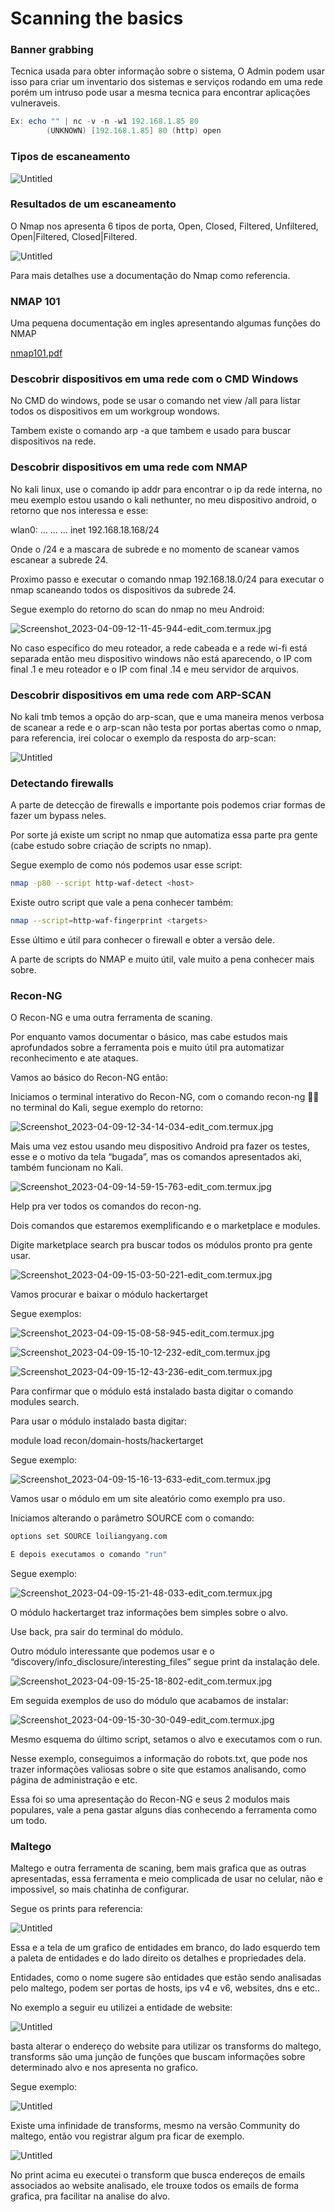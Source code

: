 # Scanning the basics

### Banner grabbing

Tecnica usada para obter informação sobre o sistema, O Admin podem usar isso para criar um inventario dos sistemas e serviços rodando em uma rede porém um intruso pode usar a mesma tecnica para encontrar aplicações vulneraveis.

```powershell
Ex: echo "" | nc -v -n -w1 192.168.1.85 80
		(UNKNOWN) [192.168.1.85] 80 (http) open
```

### Tipos de escaneamento

![Untitled](./Scaning%20f12c7a8cd6d542eeba53b1ece27db179/Untitled.png)

### Resultados de um escaneamento

O Nmap nos apresenta 6 tipos de porta, Open, Closed, Filtered, Unfiltered, Open|Filtered, Closed|Filtered.

![Untitled](./Scaning%20f12c7a8cd6d542eeba53b1ece27db179/Untitled%201.png)

Para mais detalhes use a documentação do Nmap como referencia.

### NMAP 101

Uma pequena documentação em ingles apresentando algumas funções do NMAP

[nmap101.pdf](./Scaning%20f12c7a8cd6d542eeba53b1ece27db179/nmap101.pdf)

### Descobrir dispositivos em uma rede com o CMD Windows

No CMD do windows, pode se usar o comando net view /all para listar todos os dispositivos em um workgroup wondows.

Tambem existe o comando arp -a que tambem e usado para buscar dispositivos na rede.

### Descobrir dispositivos em uma rede com NMAP

No kali linux, use o comando ip addr para encontrar o ip da rede interna, no meu exemplo estou usando o kali nethunter, no meu dispositivo android, o retorno que nos interessa e esse:

wlan0: … … … inet 192.168.18.168/24

Onde o /24 e a mascara de subrede e no momento de scanear vamos escanear a subrede 24.

Proximo passo e executar o comando nmap 192.168.18.0/24 para executar o nmap scaneando todos os dispositivos da subrede 24.

Segue exemplo do retorno do scan do nmap no meu Android:

![Screenshot_2023-04-09-12-11-45-944-edit_com.termux.jpg](./Scaning%20f12c7a8cd6d542eeba53b1ece27db179/Screenshot_2023-04-09-12-11-45-944-edit_com.termux.jpg)

No caso específico do meu roteador, a rede cabeada e a rede wi-fi está separada então meu dispositivo windows não está aparecendo, o IP com final .1 e meu roteador e o IP com final .14 e meu servidor de arquivos.

### Descobrir dispositivos em uma rede com ARP-SCAN

No kali tmb temos a opção do arp-scan, que e uma maneira menos verbosa de scanear a rede e o arp-scan não testa por portas abertas como o nmap, para referencia, irei colocar o exemplo da resposta do arp-scan:

![Untitled](./Scaning%20f12c7a8cd6d542eeba53b1ece27db179/Untitled%202.png)

### Detectando firewalls

A parte de detecção de firewalls e importante pois podemos criar formas de fazer um bypass neles.

Por sorte já existe um script no nmap que automatiza essa parte pra gente (cabe estudo sobre criação de scripts no nmap).

Segue exemplo de como nós podemos usar esse script:

```bash
nmap -p80 --script http-waf-detect <host>
```

Existe outro script que vale a pena conhecer também:

```bash
nmap --script=http-waf-fingerprint <targets>
```

Esse último e útil para conhecer o firewall e obter a versão dele.

A parte de scripts do NMAP e muito útil, vale muito a pena conhecer mais sobre.

### Recon-NG

O Recon-NG e uma outra ferramenta de scaning.

Por enquanto vamos documentar o básico, mas cabe estudos mais aprofundados sobre a ferramenta pois e muito útil pra automatizar reconhecimento e ate ataques.

Vamos ao básico do Recon-NG então:

Iniciamos o terminal interativo do Recon-NG, com o comando recon-ng 😶‍🌫️ no terminal do Kali, segue exemplo do retorno:

![Screenshot_2023-04-09-12-34-14-034-edit_com.termux.jpg](./Scaning%20f12c7a8cd6d542eeba53b1ece27db179/Screenshot_2023-04-09-12-34-14-034-edit_com.termux.jpg)

Mais uma vez estou usando meu dispositivo Android pra fazer os testes, esse e o motivo da tela “bugada”, mas os comandos apresentados aki, também funcionam no Kali.

![Screenshot_2023-04-09-14-59-15-763-edit_com.termux.jpg](./Scaning%20f12c7a8cd6d542eeba53b1ece27db179/Screenshot_2023-04-09-14-59-15-763-edit_com.termux.jpg)

Help pra ver todos os comandos do recon-ng.

Dois comandos que estaremos exemplificando e o marketplace e modules.

Digite marketplace search pra buscar todos os módulos pronto pra gente usar.

![Screenshot_2023-04-09-15-03-50-221-edit_com.termux.jpg](./Scaning%20f12c7a8cd6d542eeba53b1ece27db179/Screenshot_2023-04-09-15-03-50-221-edit_com.termux.jpg)

Vamos procurar e baixar o módulo hackertarget

Segue exemplos:

![Screenshot_2023-04-09-15-08-58-945-edit_com.termux.jpg](./Scaning%20f12c7a8cd6d542eeba53b1ece27db179/Screenshot_2023-04-09-15-08-58-945-edit_com.termux.jpg)

![Screenshot_2023-04-09-15-10-12-232-edit_com.termux.jpg](./Scaning%20f12c7a8cd6d542eeba53b1ece27db179/Screenshot_2023-04-09-15-10-12-232-edit_com.termux.jpg)

![Screenshot_2023-04-09-15-12-43-236-edit_com.termux.jpg](./Scaning%20f12c7a8cd6d542eeba53b1ece27db179/Screenshot_2023-04-09-15-12-43-236-edit_com.termux.jpg)

Para confirmar que o módulo está instalado basta digitar o comando modules search.

Para usar o módulo instalado basta digitar:

module load recon/domain-hosts/hackertarget

Segue exemplo:

![Screenshot_2023-04-09-15-16-13-633-edit_com.termux.jpg](./Scaning%20f12c7a8cd6d542eeba53b1ece27db179/Screenshot_2023-04-09-15-16-13-633-edit_com.termux.jpg)

Vamos usar o módulo em um site aleatório como exemplo pra uso.

Iniciamos alterando o parâmetro SOURCE com o comando:

```bash
options set SOURCE loiliangyang.com

E depois executamos o comando "run"
```

Segue exemplo:

![Screenshot_2023-04-09-15-21-48-033-edit_com.termux.jpg](./Scaning%20f12c7a8cd6d542eeba53b1ece27db179/Screenshot_2023-04-09-15-21-48-033-edit_com.termux.jpg)

O módulo hackertarget traz informações bem simples sobre o alvo.

Use back, pra sair do terminal do módulo.

Outro módulo interessante que podemos usar e o “discovery/info_disclosure/interesting_files” segue print da instalação dele.

![Screenshot_2023-04-09-15-25-18-802-edit_com.termux.jpg](./Scaning%20f12c7a8cd6d542eeba53b1ece27db179/Screenshot_2023-04-09-15-25-18-802-edit_com.termux.jpg)

Em seguida exemplos de uso do módulo que acabamos de instalar:

![Screenshot_2023-04-09-15-30-30-049-edit_com.termux.jpg](./Scaning%20f12c7a8cd6d542eeba53b1ece27db179/Screenshot_2023-04-09-15-30-30-049-edit_com.termux.jpg)

Mesmo esquema do último script, setamos o alvo e executamos com o run.

Nesse exemplo, conseguimos a informação do robots.txt, que pode nos trazer informações valiosas sobre o site que estamos analisando, como página de administração e etc.

Essa foi so uma apresentação do Recon-NG e seus 2 modulos mais populares, vale a pena gastar alguns dias conhecendo a ferramenta como um todo.

### Maltego

Maltego e outra ferramenta de scaning, bem mais grafica que as outras apresentadas, essa ferramenta e meio complicada de usar no celular, não e impossivel, so mais chatinha de configurar.

Segue os prints para referencia:

![Untitled](./Scaning%20f12c7a8cd6d542eeba53b1ece27db179/Untitled%203.png)

Essa e a tela de um grafico de entidades em branco, do lado esquerdo tem a paleta de entidades e do lado direito os detalhes e propriedades dela.

Entidades, como o nome sugere são entidades que estão sendo analisadas pelo maltego, podem ser portas de hosts, ips v4 e v6, websites, dns e etc..

No exemplo a seguir eu utilizei a entidade de website:

![Untitled](./Scaning%20f12c7a8cd6d542eeba53b1ece27db179/Untitled%204.png)

basta alterar o endereço do website para utilizar os transforms do maltego, transforms são uma junção de funções que buscam informações sobre determinado alvo e nos apresenta no grafico.

Segue exemplo:

![Untitled](./Scaning%20f12c7a8cd6d542eeba53b1ece27db179/Untitled%205.png)

Existe uma infinidade de transforms, mesmo na versão Community do maltego, então vou registrar algum pra ficar de exemplo.

![Untitled](./Scaning%20f12c7a8cd6d542eeba53b1ece27db179/Untitled%206.png)

No print acima eu executei o transform que busca endereços de emails associados ao website analisado, ele trouxe todos os emails de forma grafica, pra facilitar na analise do alvo.